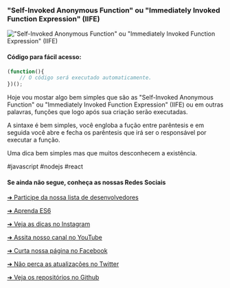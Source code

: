 ### "Self-Invoked Anonymous Function" ou "Immediately Invoked Function Expression" (IIFE)

!["Self-Invoked Anonymous Function" ou "Immediately Invoked Function Expression" (IIFE)](https://github.com/emersonbrogadev/social-media-snippets/blob/master/content/2019-08-14-self-invoked-anonymous-function/2019-08-14-self-invoked-anonymous-function.jpg)


#### Código para fácil acesso:

```jsx
(function(){
    // O código será executado automaticamente.
})();

```

Hoje vou mostar algo bem simples que são as "Self-Invoked Anonymous Function" ou 
"Immediately Invoked Function Expression" (IIFE) ou em outras palavras, funções que logo após sua criação 
serão executadas.

A sintaxe é bem simples, você engloba a fução entre parêntesis e em seguida você abre e fecha os parêntesis que irá ser
o responsável por executar a função.

Uma dica bem simples mas que muitos desconhecem a existência.

#javascript #nodejs #react


#### Se ainda não segue, conheça as nossas Redes Sociais

[➜ Participe da nossa lista de desenvolvedores](https://emersonbroga.com/e/participe/?utm_source=github&utm_medium=social-media-snippets&utm_campaign=2019-08-14)

[➜ Aprenda ES6](https://amzn.to/2J4XnLg)

[➜ Veja as dicas no Instagram](https://www.instagram.com/emersonbrogadev/)

[➜ Assita nosso canal no YouTube](https://www.youtube.com/c/emersonbroga/)

[➜ Curta nossa página no Facebook](https://www.facebook.com/emersonbrogadev/)

[➜ Não perca as atualizações no Twitter](https://www.twitter.com/emersonbrogadev/)

[➜ Veja os repositórios no Github](https://www.github.com/emersonbrogadev/)
